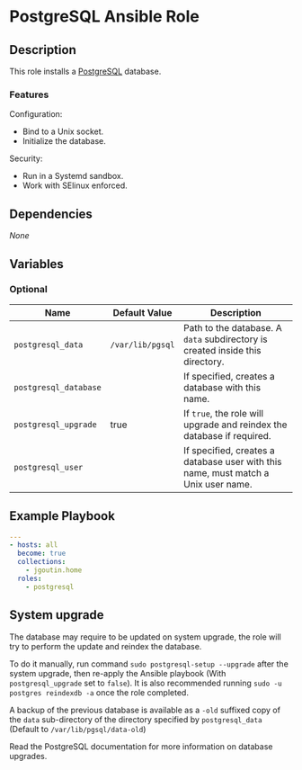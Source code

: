 # PostgreSQL Ansible Role

## Description

This role installs a [PostgreSQL](https://www.postgresql.org) database.

### Features

Configuration:
* Bind to a Unix socket.
* Initialize the database.
  
Security:
* Run in a Systemd sandbox.
* Work with SElinux enforced.

## Dependencies

*None*

## Variables

### Optional

| Name                  | Default Value    | Description                                                                        |
|-----------------------|------------------|------------------------------------------------------------------------------------|
| `postgresql_data`     | `/var/lib/pgsql` | Path to the database. A `data` subdirectory is created inside this directory.      |
| `postgresql_database` |                  | If specified, creates a database with this name.                                   |
| `postgresql_upgrade`  | true             | If `true`, the role will upgrade and reindex the database if required.             |
| `postgresql_user`     |                  | If specified, creates a database user with this name, must match a Unix user name. |

## Example Playbook

```yaml
---
- hosts: all
  become: true
  collections:
    - jgoutin.home
  roles:
    - postgresql
```

## System upgrade

The database may require to be updated on system upgrade, the role will try to perform
the update and reindex the database. 

To do it manually, run command `sudo postgresql-setup --upgrade` after the system 
upgrade, then re-apply the Ansible playbook (With `postgresql_upgrade` set to `false`). 
It is also recommended running `sudo -u postgres reindexdb -a` once the role completed.

A backup of the previous database is available as a `-old` suffixed copy of the
`data` sub-directory of the directory specified by `postgresql_data`
(Default to `/var/lib/pgsql/data-old`)

Read the PostgreSQL documentation for more information on database upgrades.
